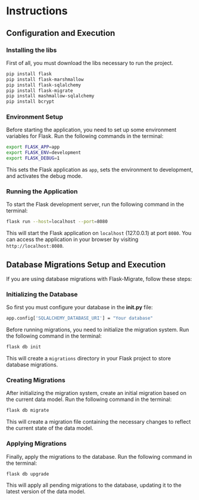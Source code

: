 # Instructions

## Configuration and Execution

### Installing the libs

First of all, you must download the libs necessary to run the project.

```sh
pip install flask
pip install flask-marshmallow
pip install flask-sqlalchemy
pip install flask-migrate
pip install mashmallow-sqlalchemy
pip install bcrypt
```

### Environment Setup

Before starting the application, you need to set up some environment variables for Flask. Run the following commands in the terminal:

```sh
export FLASK_APP=app
export FLASK_ENV=development
export FLASK_DEBUG=1
```

This sets the Flask application as `app`, sets the environment to development, and activates the debug mode.

### Running the Application

To start the Flask development server, run the following command in the terminal:

```sh
flask run --host=localhost --port=8080
```

This will start the Flask application on `localhost` (127.0.0.1) at port `8080`. You can access the application in your browser by visiting `http://localhost:8080`.

## Database Migrations Setup and Execution

If you are using database migrations with Flask-Migrate, follow these steps:

### Initializing the Database

So first you must configure your database in the **__init__.py** file:

```sh
app.config['SQLALCHEMY_DATABASE_URI'] = "Your database"
```

Before running migrations, you need to initialize the migration system. Run the following command in the terminal:

```sh
flask db init
```

This will create a `migrations` directory in your Flask project to store database migrations.

### Creating Migrations

After initializing the migration system, create an initial migration based on the current data model. Run the following command in the terminal:

```sh
flask db migrate
```

This will create a migration file containing the necessary changes to reflect the current state of the data model.

### Applying Migrations

Finally, apply the migrations to the database. Run the following command in the terminal:

```sh
flask db upgrade
```

This will apply all pending migrations to the database, updating it to the latest version of the data model.
